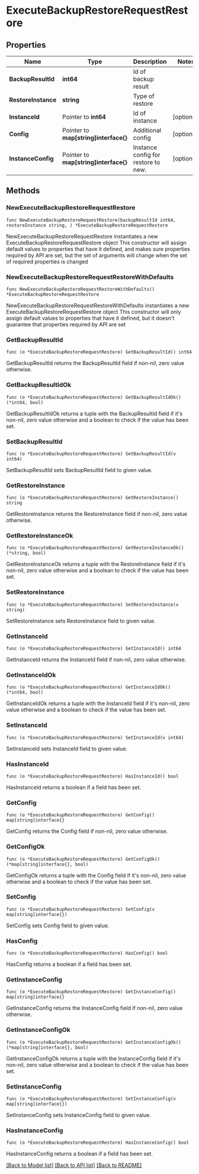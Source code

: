 # ExecuteBackupRestoreRequestRestore

## Properties

Name | Type | Description | Notes
------------ | ------------- | ------------- | -------------
**BackupResultId** | **int64** | Id of backup result | 
**RestoreInstance** | **string** | Type of restore | 
**InstanceId** | Pointer to **int64** | Id of instance | [optional] 
**Config** | Pointer to **map[string]interface{}** | Additional config | [optional] 
**InstanceConfig** | Pointer to **map[string]interface{}** | Instance config for restore to new. | [optional] 

## Methods

### NewExecuteBackupRestoreRequestRestore

`func NewExecuteBackupRestoreRequestRestore(backupResultId int64, restoreInstance string, ) *ExecuteBackupRestoreRequestRestore`

NewExecuteBackupRestoreRequestRestore instantiates a new ExecuteBackupRestoreRequestRestore object
This constructor will assign default values to properties that have it defined,
and makes sure properties required by API are set, but the set of arguments
will change when the set of required properties is changed

### NewExecuteBackupRestoreRequestRestoreWithDefaults

`func NewExecuteBackupRestoreRequestRestoreWithDefaults() *ExecuteBackupRestoreRequestRestore`

NewExecuteBackupRestoreRequestRestoreWithDefaults instantiates a new ExecuteBackupRestoreRequestRestore object
This constructor will only assign default values to properties that have it defined,
but it doesn't guarantee that properties required by API are set

### GetBackupResultId

`func (o *ExecuteBackupRestoreRequestRestore) GetBackupResultId() int64`

GetBackupResultId returns the BackupResultId field if non-nil, zero value otherwise.

### GetBackupResultIdOk

`func (o *ExecuteBackupRestoreRequestRestore) GetBackupResultIdOk() (*int64, bool)`

GetBackupResultIdOk returns a tuple with the BackupResultId field if it's non-nil, zero value otherwise
and a boolean to check if the value has been set.

### SetBackupResultId

`func (o *ExecuteBackupRestoreRequestRestore) SetBackupResultId(v int64)`

SetBackupResultId sets BackupResultId field to given value.


### GetRestoreInstance

`func (o *ExecuteBackupRestoreRequestRestore) GetRestoreInstance() string`

GetRestoreInstance returns the RestoreInstance field if non-nil, zero value otherwise.

### GetRestoreInstanceOk

`func (o *ExecuteBackupRestoreRequestRestore) GetRestoreInstanceOk() (*string, bool)`

GetRestoreInstanceOk returns a tuple with the RestoreInstance field if it's non-nil, zero value otherwise
and a boolean to check if the value has been set.

### SetRestoreInstance

`func (o *ExecuteBackupRestoreRequestRestore) SetRestoreInstance(v string)`

SetRestoreInstance sets RestoreInstance field to given value.


### GetInstanceId

`func (o *ExecuteBackupRestoreRequestRestore) GetInstanceId() int64`

GetInstanceId returns the InstanceId field if non-nil, zero value otherwise.

### GetInstanceIdOk

`func (o *ExecuteBackupRestoreRequestRestore) GetInstanceIdOk() (*int64, bool)`

GetInstanceIdOk returns a tuple with the InstanceId field if it's non-nil, zero value otherwise
and a boolean to check if the value has been set.

### SetInstanceId

`func (o *ExecuteBackupRestoreRequestRestore) SetInstanceId(v int64)`

SetInstanceId sets InstanceId field to given value.

### HasInstanceId

`func (o *ExecuteBackupRestoreRequestRestore) HasInstanceId() bool`

HasInstanceId returns a boolean if a field has been set.

### GetConfig

`func (o *ExecuteBackupRestoreRequestRestore) GetConfig() map[string]interface{}`

GetConfig returns the Config field if non-nil, zero value otherwise.

### GetConfigOk

`func (o *ExecuteBackupRestoreRequestRestore) GetConfigOk() (*map[string]interface{}, bool)`

GetConfigOk returns a tuple with the Config field if it's non-nil, zero value otherwise
and a boolean to check if the value has been set.

### SetConfig

`func (o *ExecuteBackupRestoreRequestRestore) SetConfig(v map[string]interface{})`

SetConfig sets Config field to given value.

### HasConfig

`func (o *ExecuteBackupRestoreRequestRestore) HasConfig() bool`

HasConfig returns a boolean if a field has been set.

### GetInstanceConfig

`func (o *ExecuteBackupRestoreRequestRestore) GetInstanceConfig() map[string]interface{}`

GetInstanceConfig returns the InstanceConfig field if non-nil, zero value otherwise.

### GetInstanceConfigOk

`func (o *ExecuteBackupRestoreRequestRestore) GetInstanceConfigOk() (*map[string]interface{}, bool)`

GetInstanceConfigOk returns a tuple with the InstanceConfig field if it's non-nil, zero value otherwise
and a boolean to check if the value has been set.

### SetInstanceConfig

`func (o *ExecuteBackupRestoreRequestRestore) SetInstanceConfig(v map[string]interface{})`

SetInstanceConfig sets InstanceConfig field to given value.

### HasInstanceConfig

`func (o *ExecuteBackupRestoreRequestRestore) HasInstanceConfig() bool`

HasInstanceConfig returns a boolean if a field has been set.


[[Back to Model list]](../README.md#documentation-for-models) [[Back to API list]](../README.md#documentation-for-api-endpoints) [[Back to README]](../README.md)


